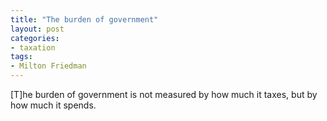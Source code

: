 ```yaml
---
title: "The burden of government"
layout: post
categories:
- taxation
tags:
- Milton Friedman
---
```


\[T\]he burden of government is not measured by how much it taxes, but by how much it spends.